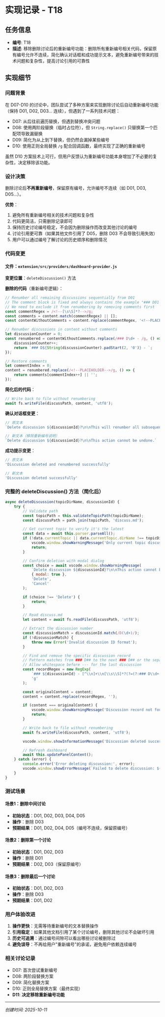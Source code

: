 # 实现记录 - T18

## 任务信息
- **编号**: T18
- **描述**: 移除删除讨论后的重新编号功能：删除所有重新编号相关代码，保留原有编号允许不连续，简化确认对话框和成功提示文本，避免重新编号带来的技术问题和复杂性，提高讨论引用的可靠性

## 实现细节

### 问题背景
在 D07-D10 的讨论中，团队尝试了多种方案来实现删除讨论后自动重新编号功能（保持 D01, D02, D03... 连续），但遇到了一系列技术问题：
- D07: 从后往前遍历替换，但遇到替换冲突问题
- D08: 使用两阶段替换（临时占位符），但 `String.replace()` 只替换第一个匹配项导致漏替换
- D09: 简化为从上到下替换，但仍然会漏掉某些编号
- D10: 使用正则全局替换 `/g` 配合回调函数，最终实现了正确的重新编号

虽然 D10 方案技术上可行，但用户反馈认为重新编号功能本身增加了不必要的复杂性，决定移除该功能。

### 设计决策
删除讨论后**不再重新编号**，保留原有编号，允许编号不连续（如 D01, D03, D05...）。

**优势**：
1. 避免所有重新编号相关的技术问题和复杂性
2. 代码更简洁，只需删除记录即可
3. 保持历史讨论编号稳定，不会因为删除操作而改变其他讨论的编号
4. 讨论引用更可靠（如果其他文件引用了 D05，删除 D03 不会导致引用失效）
5. 用户可以通过编号了解讨论的历史顺序和删除情况

### 代码变更

#### 文件：`extension/src/providers/dashboard-provider.js`

**变更位置**：`deleteDiscussion()` 方法

**删除的代码**（重新编号逻辑）：
```javascript
// Renumber all remaining discussions sequentially from D01
// The comment block is fixed and always contains the example "### D01 -"
// We need to exclude it from renumbering by removing comments first
const commentRegex = /<!--[\s\S]*?-->/g;
const comments = content.match(commentRegex) || [];
const contentWithoutComments = content.replace(commentRegex, '<!--PLACEHOLDER-->');

// Renumber discussions in content without comments
let discussionCounter = 0;
const renumbered = contentWithoutComments.replace(/### D\d+ - /g, () => {
    discussionCounter++;
    return `### D${String(discussionCounter).padStart(2, '0')} - `;
});

// Restore comments
let commentIndex = 0;
content = renumbered.replace(/<!--PLACEHOLDER-->/g, () => {
    return comments[commentIndex++] || '';
});
```

**简化后的代码**：
```javascript
// Write back to file without renumbering
await fs.writeFile(discussPath, content, 'utf8');
```

**确认对话框变更**：
```javascript
// 原文本
`Delete discussion ${discussionId}?\n\nThis will renumber all subsequent discussions. This action cannot be undone.`

// 新文本（移除重新编号说明）
`Delete discussion ${discussionId}?\n\nThis action cannot be undone.`
```

**成功提示变更**：
```javascript
// 原文本
'Discussion deleted and renumbered successfully'

// 新文本
'Discussion deleted successfully'
```

### 完整的 deleteDiscussion() 方法（简化后）

```javascript
async deleteDiscussion(topicDirName, discussionId) {
    try {
        // Validate path
        const topicPath = this.validateTopicPath(topicDirName);
        const discussPath = path.join(topicPath, 'discuss.md');

        // Get current topic to verify it's the latest
        const data = await this.parser.parseAll();
        if (!data.currentTopic || data.currentTopic.dirName !== topicDirName) {
            vscode.window.showWarningMessage('Only current topic discussions can be deleted.');
            return;
        }

        // Confirm deletion with modal dialog
        const choice = await vscode.window.showWarningMessage(
            `Delete discussion ${discussionId}?\n\nThis action cannot be undone.`,
            { modal: true },
            'Delete',
            'Cancel'
        );

        if (choice !== 'Delete') {
            return;
        }

        // Read discuss.md
        let content = await fs.readFile(discussPath, 'utf8');

        // Extract the discussion number
        const discussionMatch = discussionId.match(/D(\d+)/);
        if (!discussionMatch) {
            throw new Error('Invalid discussion ID format');
        }

        // Find and remove the specific discussion record
        // Pattern matches from ### D## to the next ### D## or the separator line
        // Allow whitespace before --- for the last discussion
        const recordRegex = new RegExp(
            `### ${discussionId} - [^\\n]+\\n[\\s\\S]*?(?=(?:### D\\d+|\\n---\\n\\*创建时间:))`,
            'g'
        );

        const originalContent = content;
        content = content.replace(recordRegex, '');

        if (content === originalContent) {
            vscode.window.showWarningMessage('Discussion record not found.');
            return;
        }

        // Write back to file without renumbering
        await fs.writeFile(discussPath, content, 'utf8');

        vscode.window.showInformationMessage('Discussion deleted successfully');

        // Refresh dashboard
        await this.updatePanelContent();
    } catch (error) {
        console.error('Error deleting discussion:', error);
        vscode.window.showErrorMessage(`Failed to delete discussion: ${error.message}`);
    }
}
```

### 测试场景

#### 场景1：删除中间讨论
- **初始状态**：D01, D02, D03, D04, D05
- **操作**：删除 D03
- **预期结果**：D01, D02, D04, D05（编号不连续，保留原编号）

#### 场景2：删除第一个讨论
- **初始状态**：D01, D02, D03
- **操作**：删除 D01
- **预期结果**：D02, D03（保留原编号）

#### 场景3：删除最后一个讨论
- **初始状态**：D01, D02, D03
- **操作**：删除 D03
- **预期结果**：D01, D02

### 用户体验改进

1. **操作更快**：无需等待重新编号的文本替换操作
2. **引用稳定**：如果其他文档引用了某个讨论编号，删除其他讨论不会破坏引用
3. **历史可追溯**：通过编号间隙可以看出哪些讨论被删除过
4. **避免误导**：不再给用户"重新编号"的承诺，避免用户依赖连续编号

### 相关讨论记录
- D07: 首次尝试重新编号
- D08: 两阶段替换方案
- D09: 简化替换方案
- D10: 正则全局替换方案（最终实现）
- **D11**: **决定移除重新编号功能**

---
*创建时间: 2025-10-11*
